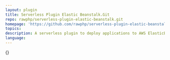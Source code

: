 ```yaml
---
layout: plugin
title: Serverless Plugin Elastic Beanstalk.Git
repo: rawphp/serverless-plugin-elastic-beanstalk.git
homepage: 'https://github.com/rawphp/serverless-plugin-elastic-beanstalk.git'
topics: 
description: A serverless plugin to deploy applications to AWS ElasticBeanstalk.
language: 
---
```



{}
